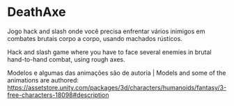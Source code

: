 # DeathAxe
Jogo hack and slash onde você precisa enfrentar vários inimigos
em combates brutais corpo a corpo, usando machados rústicos.

Hack and slash game where you have to face several enemies
in brutal hand-to-hand combat, using rough axes.

Modelos e algumas das animações são de autoria | Models and some of the animations are authored:
https://assetstore.unity.com/packages/3d/characters/humanoids/fantasy/3-free-characters-18098#description
